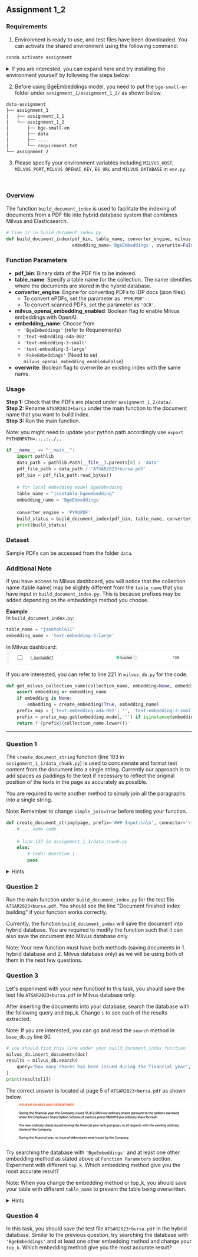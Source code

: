 ## Assignment 1_2
### Requirements
1. Environment is ready to use, and test files have been downloaded.
You can activate the shared environment using the following command:

```bash
conda activate assignment
```
<details>
<summary>If you are interested, you can expand here and try installing the environment yourself by following the steps below:</summary>


 Step 1: Install Tesseract-OCR

```bash
  sudo apt-get update -y
  sudo apt-get install tesseract-ocr=4.1.1-2.1 -y
  sudo wget https://github.com/tesseract-ocr/tessdata/raw/main/eng.traineddata
  sudo mv eng.traineddata /usr/share/tesseract-ocr/4.00/tessdata/
```

Step 2: To create an environment for assignment 1.1 and activate it.

```bash
conda create -n assignment1_2 python=3.9
conda activate assignment1_2
pip install -r requirements.txt
```
</details>


2. Before using BgeEmbeddings model, you need to put the  `bge-small-en` folder under 
`assignment_1/assignment_1_2/` as shown below.

```
dsta-assignment   
├── assignment_1   
│   ├── assignment_1_1    
│   └── assignment_1_2   
│       ├── bge-small-en   
│       ├── data   
│       ├── ....   
│       └── requirement.txt   
└── assignment_2   
```
3. Please specify your environment variables including `MILVUS_HOST`, `MILVUS_PORT`, `MILVUS_OPENAI_KEY`, `ES_URL` and `MILVUS_DATABASE` in `env.py`.

<br>

### Overview
The function `build_document_index` is used to facilitate the indexing of documents from a PDF file into hybrid database 
system that combines Milvus and Elasticsearch.

```Python
# line 12 in build_document_index.py
def build_document_index(pdf_bin, table_name, converter_engine, milvus_openai_embedding_enabled=True,
                         embedding_name='BgeEmbeddings', overwrite=False):
  ```

### Function Parameters 
* **pdf_bin**: Binary data of the PDF file to be indexed.
* **table_name**: Specify a table name for the collection. The name identifies where the documents are stored in the hybrid database. 
* **converter_engine**: Engine for converting PDFs to IDP docs (json files). 
  * To convert ePDFs, set the parameter as `'PYMUPDF'`.
  * To convert scanned PDFs, set the parameter as `'OCR'`.
* **milvus_openai_embedding_enabled**: Boolean flag to enable Milvus embeddings with OpenAI.
* **embedding_name**: Choose from
  * `'BgeEmbeddings'` (refer to Requirements)
  * `'text-embedding-ada-002'`
  * `'text-embedding-3-small'`
  * `'text-embedding-3-large'`
  * `'FakeEmbeddings'` (Need to set `milvus_openai_embedding_enabled=False`)
* **overwrite**: Boolean flag to overwrite an existing index with the same name.

### Usage

**Step 1:** Check that the PDFs are placed under `assignment_1_2/data/`.   
**Step 2:** Rename `ATSAR2023+bursa` under the main function to the document name that you want to build index.   
**Step 3:** Run the main function. 

Note: you might need to update your python path accordingly use `export PYTHONPATH=.:..:../..`

```Python
if __name__ == "__main__":
    import pathlib
    data_path = pathlib.Path(__file__).parents[0] / 'data'
    pdf_file_path = data_path / 'ATSAR2023+bursa.pdf'
    pdf_bin = pdf_file_path.read_bytes()

    # for local embedding model BgeEmbedding
    table_name = "jsontable_bgeembedding"
    embedding_name = 'BgeEmbeddings'

    converter_engine = 'PYMUPDF'
    build_status = build_document_index(pdf_bin, table_name, converter_engine, embedding_name=embedding_name, overwrite=True)
    print(build_status)
```

### Dataset
Sample PDFs can be accessed from the folder `data`. 

### Additional Note
If you have access to Milvus dashboard, you will notice that the collection name (table name) 
may be slightly different from the `table_name` that you have input in `build_document_index.py`. 
This is because prefixes may be added depending on the embeddings method you choose.

**Example**   
In `build_document_index.py`:
```Python
table_name = "jsontable11"
embedding_name = 'text-embedding-3-large'
```
In Milvus dashboard:
![img_1.png](img_1.png)


If you are interested, you can refer to line 221 in `milvus_db.py` for the code.
```Python
def get_milvus_collection_name(collection_name, embedding=None, embedding_name=None):
    assert embedding or embedding_name
    if embedding is None:
        embedding = create_embedding(True, embedding_name)
    prefix_map = {'text-embedding-ada-002': '', 'text-embedding-3-small': 's_', 'text-embedding-3-large': 'l_'}
    prefix = prefix_map.get(embedding.model, '') if isinstance(embedding, OpenAIEmbeddings) else ''
    return f'{prefix}{collection_name.lower()}'
```

___

### Question 1 
The `create_document_string` function (line 103 in `assignment_1_1/data_chunk.py`) is used to concatenate and format text content from the document into a single string. 
Currently our approach is to add spaces as paddings to the text if necessary to reflect the original position of the texts in the page as accurately as possible. 

You are required to write another method to simply join all the paragraphs into a single string.   

Note: Remember to change `simple_join=True` before testing your function.
```Python
def create_document_string(page, prefix='### Input:\n\n', connector='\t', simple_join=False):
    # ... some code
    
    # line 127 in assignment_1_1/data_chunk.py
    else:
        # todo: Question 1
        pass
```

<details>
<summary>Hints</summary>
Remember to sort the paragraphs according to their positions before joining.
</details>

### Question 2
Run the main function under `build_document_index.py` for the test file `ATSAR2023+bursa.pdf`. 
You should see the line "Document finished index building" if your function works correctly.

Currently, the function `build_document_index` will save the document into hybrid database. 
You are required to modify the function such that it can also save the document into Milvus database only.

Note: Your new function must have both methods (saving documents in 1. hybrid database and 2. Milvus database only) as we will be using both of them in the next few questions.

### Question 3
Let's experiment with your new function! In this task, you should save the test file `ATSAR2023+bursa.pdf` in Milvus database only.

After inserting the documents into your database, search the database with the following query and top_k. Change `i` to see each of the results extracted.

Note: If you are interested, you can go and read the `search` method in `base_db.py` line 80.
```Python
# you should find this line under your build_document_index function
milvus_db.insert_documents(doc)
results = milvus_db.search(
    query="how many shares has been issued during the financial year", top_k=3
)
print(results[i])
```
The correct answer is located at page 5 of `ATSAR2023+bursa.pdf`  as shown below.
![img.png](img.png)

Try searching the database with `'BgeEmbeddings'` and at least one other embedding method as stated above at `Function Parameters` section. Experiment with different `top_k`. 
Which embedding method give you the most accurate result? 

Note: When you change the embedding method or top_k, you should save your table with different `table_name` to prevent the table being overwritten. 

<details>
<summary>Hints</summary>
You get accurate result when the correct page being extracted with a low top_k.
</details>

### Question 4
In this task, you should save the test file `ATSAR2023+bursa.pdf` in the hybrid database.
Similar to the previous question, try  searching the database with `'BgeEmbeddings'` and at least one other embedding method and change your `top_k`. 
Which embedding method give you the most accurate result? 


